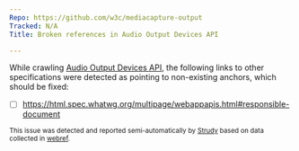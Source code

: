 ```yaml
---
Repo: https://github.com/w3c/mediacapture-output
Tracked: N/A
Title: Broken references in Audio Output Devices API

---
```


While crawling [Audio Output Devices API](https://w3c.github.io/mediacapture-output/), the following links to other specifications were detected as pointing to non-existing anchors, which should be fixed:
* [ ] https://html.spec.whatwg.org/multipage/webappapis.html#responsible-document

<sub>This issue was detected and reported semi-automatically by [Strudy](https://github.com/w3c/strudy/) based on data collected in [webref](https://github.com/w3c/webref/).</sub>